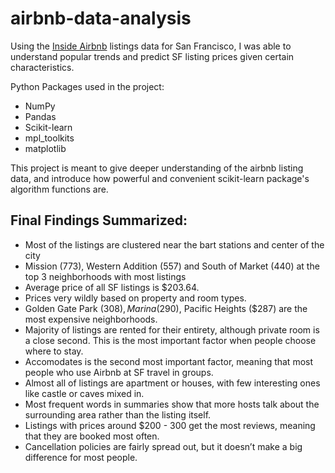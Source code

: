 # airbnb-data-analysis

Using the [Inside Airbnb](http://insideairbnb.com/) listings data for San Francisco, I was able to understand popular trends and predict SF listing prices given certain characteristics. 

Python Packages used in the project:
- NumPy
- Pandas
- Scikit-learn
- mpl_toolkits
- matplotlib
 
This project is meant to give deeper understanding of the airbnb listing data, and introduce how powerful and convenient scikit-learn package's algorithm functions are.

## Final Findings Summarized:
- Most of the listings are clustered near the bart stations and center of the city
- Mission (773), Western Addition (557) and South of Market (440) at the top 3 neighborhoods with most listings
- Average price of all SF listings is $203.64.
- Prices very wildly based on property and room types.
- Golden Gate Park ($308), Marina ($290), Pacific Heights ($287) are the most expensive neighborhoods.
- Majority of listings are rented for their entirety, although private room is a close second. This is the most important factor when people choose where to stay.
- Accomodates is the second most important factor, meaning that most people who use Airbnb at SF travel in groups.
- Almost all of listings are apartment or houses, with few interesting ones like castle or caves mixed in.
- Most frequent words in summaries show that more hosts talk about the surrounding area rather than the listing itself.
- Listings with prices around $200 - 300 get the most reviews, meaning that they are booked most often.
- Cancellation policies are fairly spread out, but it doesn’t make a big difference for most people.
